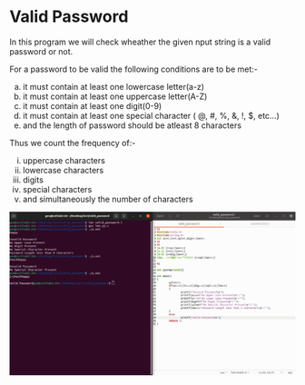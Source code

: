<h1>Valid Password</h1>

<p>In this program we will check wheather the given nput string is a valid password or not.</p>
<p>For a password to be valid the following conditions are to be met:-</p>
<ol type="a">
  <li>it must contain at least one lowercase letter(a-z)</li>
  <li>it must contain at least one uppercase letter(A-Z)</li>
  <li>it must contain at least one digit(0-9)</li>
  <li>it must contain at least one special character ( @, #, %, &, !, $, etc…)</li>
  <li>and the length of password should be atleast 8 characters</li>
 </ol>
 
 <p>Thus we count the frequency of:-
  <ol type="i">
    <li>uppercase characters</li>
    <li>lowercase characters</li>
    <li>digits</li>
    <li>special characters</li>
    <li>and simultaneously the number of characters</li>
   </ol>

</p>

<img src="screenshot.png">
